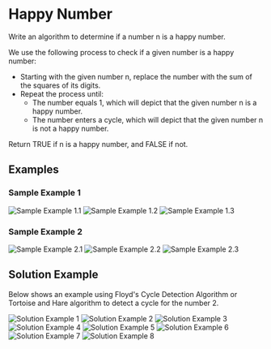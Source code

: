 # Happy Number

Write an algorithm to determine if a number n is a happy number.

We use the following process to check if a given number is a happy number:

- Starting with the given number n, replace the number with the sum of the squares of its digits. 
- Repeat the process until:
  - The number equals 1, which will depict that the given number n is a happy number.
  - The number enters a cycle, which will depict that the given number n is not a happy number.
 
Return TRUE if n is a happy number, and FALSE if not.

## Examples

### Sample Example 1

![Sample Example 1.1](example_1_1.png)
![Sample Example 1.2](example_1_2.png)
![Sample Example 1.3](example_1_3.png)

### Sample Example 2

![Sample Example 2.1](example_2_1.png)
![Sample Example 2.2](example_2_2.png)
![Sample Example 2.3](example_2_3.png)

## Solution Example

Below shows an example using Floyd's Cycle Detection Algorithm or Tortoise and Hare algorithm to detect a cycle
for the number 2.

![Solution Example 1](solution_example_1.png)
![Solution Example 2](solution_example_2.png)
![Solution Example 3](solution_example_3.png)
![Solution Example 4](solution_example_4.png)
![Solution Example 5](solution_example_5.png)
![Solution Example 6](solution_example_6.png)
![Solution Example 7](solution_example_7.png)
![Solution Example 8](solution_example_8.png)
